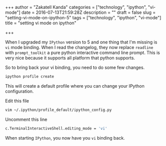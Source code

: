 +++
author = "Zakatell Kanda"
categories = ["technology", "ipython", "vi-mode"]
date = 2016-07-13T21:59:28Z
description = ""
draft = false
slug = "setting-vi-mode-on-ipython-5"
tags = ["technology", "ipython", "vi-mode"]
title = "setting vi mode on ipython"

+++

When I upgraded my `IPython` version to 5 and one thing that I'm missing is `vi` mode binding. When I read the changelog, they now replace `readline` with `prompt_toolkit` a pure python interactive command line prompt. This is very nice because it supports all platform that python supports.

So to bring back your vi binding, you need to do some few changes.

```sh
ipython profile create
```

This will create a default profile where you can change your IPython configuration.

Edit this file

```sh
vim ~/.ipython/profile_default/ipython_config.py
```

Uncomment this line

```sh
c.TerminalInteractiveShell.editing_mode = 'vi'
```

When starting `IPython`, you now have you `vi` binding back.
